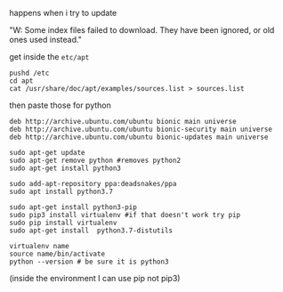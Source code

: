happens when i try to update

"W: Some index files failed to download. They have been ignored, or old ones used instead." 

get inside the ```etc/apt```

```
pushd /etc
cd apt
cat /usr/share/doc/apt/examples/sources.list > sources.list
```
then paste those for python
```
deb http://archive.ubuntu.com/ubuntu bionic main universe
deb http://archive.ubuntu.com/ubuntu bionic-security main universe 
deb http://archive.ubuntu.com/ubuntu bionic-updates main universe
```
```
sudo apt-get update
sudo apt-get remove python #removes python2
sudo apt-get install python3
```

```
sudo add-apt-repository ppa:deadsnakes/ppa
sudo apt install python3.7
```
```
sudo apt-get install python3-pip
sudo pip3 install virtualenv #if that doesn't work try pip
sudo pip install virtualenv 
sudo apt-get install  python3.7-distutils
```
```
virtualenv name
source name/bin/activate
python --version # be sure it is python3
```

(inside the environment I can use pip not pip3)
